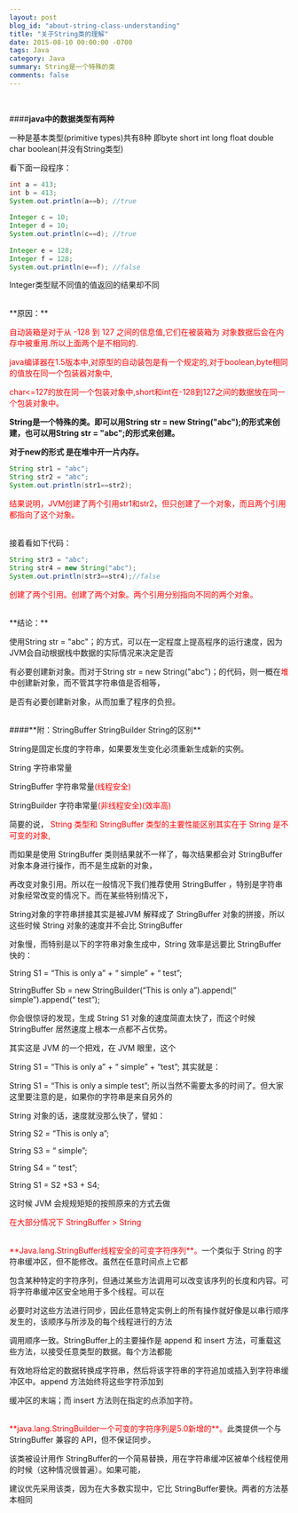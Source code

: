 ```yaml
---
layout: post
blog_id: "about-string-class-understanding"
title: "关于String类的理解"
date: 2015-08-10 00:00:00 -0700
tags: Java
category: Java
summary: String是一个特殊的类
comments: false
---
```

</br>

####**java中的数据类型有两种**

一种是基本类型(primitive types)共有8种 即byte short int long float double  char  boolean(并没有String类型)

看下面一段程序：

```java
int a = 413;  
int b = 413;  
System.out.println(a==b); //true  
  
Integer c = 10;  
Integer d = 10;  
System.out.println(c==d); //true  
  
Integer e = 128;  
Integer f = 128;  
System.out.println(e==f); //false
```

Integer类型赋不同值的值返回的结果却不同

</br>
**原因：**

<span style="color:red">自动装箱是对于从 -128 到 127 之间的信息值,它们在被装箱为 对象数据后会在内存中被重用.所以上面两个是不相同的.</span>

<span style="color:red">java编译器在1.5版本中,对原型的自动装包是有一个规定的,对于boolean,byte相同的值放在同一个包装器对象中,</span>

<span style="color:red">char<=127的放在同一个包装对象中,short和int在-128到127之间的数据放在同一个包装对象中。</span>

**String是一个特殊的类。即可以用String str = new String("abc");的形式来创建，也可以用String str = "abc";的形式来创建。**

**对于new的形式 是在堆中开一片内存。**

```java
String str1 = "abc";  
String str2 = "abc";  
System.out.println(str1==str2);
```

<span style="color:red">结果说明，JVM创建了两个引用str1和str2，但只创建了一个对象，而且两个引用都指向了这个对象。</span>

</br>
接着看如下代码：

```java
String str3 = "abc";  
String str4 = new String("abc");  
System.out.println(str3==str4);//false
```

<span style="color:red">创建了两个引用。创建了两个对象。两个引用分别指向不同的两个对象。</span>

</br>
**结论：**

使用String str = "abc"；的方式，可以在一定程度上提高程序的运行速度，因为JVM会自动根据栈中数据的实际情况来决定是否

有必要创建新对象。而对于String str = new String("abc")；的代码，则一概在<span style="color:red">堆</span>中创建新对象，而不管其字符串值是否相等，

是否有必要创建新对象，从而加重了程序的负担。

</br>
####**附：StringBuffer  StringBuilder  String的区别**

String是固定长度的字符串，如果要发生变化必须重新生成新的实例。

String 字符串常量

StringBuffer 字符串常量<span style="color:red">(线程安全)</span>

StringBuilder 字符串常量<span style="color:red">(非线程安全)(效率高)</span>

简要的说， <span style="color:red">String 类型和 StringBuffer 类型的主要性能区别其实在于 String 是不可变的对象,</span>

而如果是使用 StringBuffer 类则结果就不一样了，每次结果都会对 StringBuffer 对象本身进行操作，而不是生成新的对象，

再改变对象引用。所以在一般情况下我们推荐使用 StringBuffer ，特别是字符串对象经常改变的情况下。而在某些特别情况下，

String对象的字符串拼接其实是被JVM 解释成了 StringBuffer 对象的拼接，所以这些时候 String 对象的速度并不会比 StringBuffer

对象慢，而特别是以下的字符串对象生成中，String 效率是远要比 StringBuffer 快的：
 
String S1 = “This is only a” + “ simple” + “ test”;

StringBuffer Sb = new StringBuilder(“This is only a”).append(“ simple”).append(“ test”);

你会很惊讶的发现，生成 String S1 对象的速度简直太快了，而这个时候 StringBuffer 居然速度上根本一点都不占优势。

其实这是 JVM 的一个把戏，在 JVM 眼里，这个

String S1 = “This is only a” + “ simple” + “test”; 其实就是：

String S1 = “This is only a simple test”; 所以当然不需要太多的时间了。但大家这里要注意的是，如果你的字符串是来自另外的 

String 对象的话，速度就没那么快了，譬如：

String S2 = “This is only a”;

String S3 = “ simple”;

String S4 = “ test”;

String S1 = S2 +S3 + S4;

这时候 JVM 会规规矩矩的按照原来的方式去做

<span style="color:red">在大部分情况下 StringBuffer > String</span>

</br>
<span style="color:red">**Java.lang.StringBuffer线程安全的可变字符序列**。</span>一个类似于 String 的字符串缓冲区，但不能修改。虽然在任意时间点上它都

包含某种特定的字符序列，但通过某些方法调用可以改变该序列的长度和内容。可将字符串缓冲区安全地用于多个线程。可以在

必要时对这些方法进行同步，因此任意特定实例上的所有操作就好像是以串行顺序发生的，该顺序与所涉及的每个线程进行的方法

调用顺序一致。StringBuffer上的主要操作是 append 和 insert 方法，可重载这些方法，以接受任意类型的数据。每个方法都能

有效地将给定的数据转换成字符串，然后将该字符串的字符追加或插入到字符串缓冲区中。append 方法始终将这些字符添加到

缓冲区的末端；而 insert 方法则在指定的点添加字符。

</br>
<span style="color:red">**java.lang.StringBuilder一个可变的字符序列是5.0新增的**。</span>此类提供一个与 StringBuffer 兼容的 API，但不保证同步。

该类被设计用作 StringBuffer的一个简易替换，用在字符串缓冲区被单个线程使用的时候（这种情况很普遍）。如果可能，

建议优先采用该类，因为在大多数实现中，它比 StringBuffer要快。两者的方法基本相同

</br>